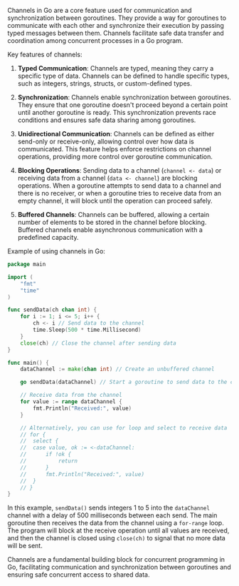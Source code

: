 Channels in Go are a core feature used for communication and synchronization between goroutines. They provide a way for goroutines to communicate with each other and synchronize their execution by passing typed messages between them. Channels facilitate safe data transfer and coordination among concurrent processes in a Go program.

Key features of channels:

1. **Typed Communication**: Channels are typed, meaning they carry a specific type of data. Channels can be defined to handle specific types, such as integers, strings, structs, or custom-defined types.

2. **Synchronization**: Channels enable synchronization between goroutines. They ensure that one goroutine doesn't proceed beyond a certain point until another goroutine is ready. This synchronization prevents race conditions and ensures safe data sharing among goroutines.

3. **Unidirectional Communication**: Channels can be defined as either send-only or receive-only, allowing control over how data is communicated. This feature helps enforce restrictions on channel operations, providing more control over goroutine communication.

4. **Blocking Operations**: Sending data to a channel (`channel <- data`) or receiving data from a channel (`data <- channel`) are blocking operations. When a goroutine attempts to send data to a channel and there is no receiver, or when a goroutine tries to receive data from an empty channel, it will block until the operation can proceed safely.

5. **Buffered Channels**: Channels can be buffered, allowing a certain number of elements to be stored in the channel before blocking. Buffered channels enable asynchronous communication with a predefined capacity.

Example of using channels in Go:

```go
package main

import (
	"fmt"
	"time"
)

func sendData(ch chan int) {
	for i := 1; i <= 5; i++ {
		ch <- i // Send data to the channel
		time.Sleep(500 * time.Millisecond)
	}
	close(ch) // Close the channel after sending data
}

func main() {
	dataChannel := make(chan int) // Create an unbuffered channel

	go sendData(dataChannel) // Start a goroutine to send data to the channel

	// Receive data from the channel
	for value := range dataChannel {
		fmt.Println("Received:", value)
	}

	// Alternatively, you can use for loop and select to receive data
	// for {
	// 	select {
	// 	case value, ok := <-dataChannel:
	// 		if !ok {
	// 			return
	// 		}
	// 		fmt.Println("Received:", value)
	// 	}
	// }
}
```

In this example, `sendData()` sends integers 1 to 5 into the `dataChannel` channel with a delay of 500 milliseconds between each send. The main goroutine then receives the data from the channel using a `for-range` loop. The program will block at the receive operation until all values are received, and then the channel is closed using `close(ch)` to signal that no more data will be sent.

Channels are a fundamental building block for concurrent programming in Go, facilitating communication and synchronization between goroutines and ensuring safe concurrent access to shared data.
